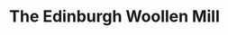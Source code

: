 ---
title: "The Edinburgh Woollen Mill"
url: /cambridge/the-edinburgh-woollen-mill/
shop: Kleidung
---